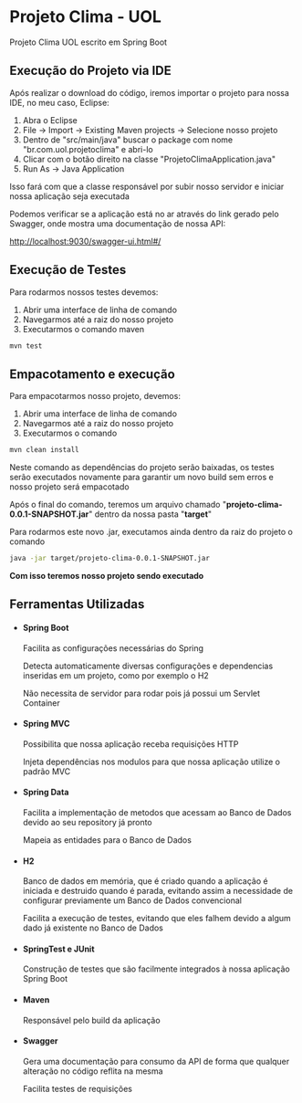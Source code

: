 # Projeto Clima - UOL

Projeto Clima UOL escrito em Spring Boot

## Execução do Projeto via IDE

Após realizar o download do código, iremos importar o projeto para nossa IDE, no meu caso, Eclipse:

1. Abra o Eclipse
2. File -> Import -> Existing Maven projects -> Selecione nosso projeto
3. Dentro de "src/main/java" buscar o package com nome "br.com.uol.projetoclima" e abri-lo
4. Clicar com o botão direito na classe "ProjetoClimaApplication.java"
5. Run As -> Java Application

Isso fará com que a classe responsável por subir nosso servidor e iniciar nossa aplicação seja executada

Podemos verificar se a aplicação está no ar através do link gerado pelo Swagger, onde mostra uma documentação de nossa API:

[http://localhost:9030/swagger-ui.html#/](http://localhost:9030/swagger-ui.html#/)


## Execução de Testes

Para rodarmos nossos testes devemos:

1. Abrir uma interface de linha de comando
2. Navegarmos até a raiz do nosso projeto
3. Executarmos o comando maven


```bash
mvn test
```


## Empacotamento e execução 

Para empacotarmos nosso projeto, devemos:

1. Abrir uma interface de linha de comando
2. Navegarmos até a raiz do nosso projeto
3. Executarmos o comando
```bash
mvn clean install
```

Neste comando as dependências do projeto serão baixadas, os testes serão executados novamente para garantir um novo build sem erros e nosso projeto será empacotado

Após o final do comando, teremos um arquivo chamado "**projeto-clima-0.0.1-SNAPSHOT.jar**" dentro da nossa pasta "**target**"

Para rodarmos este novo .jar, executamos ainda dentro da raiz do projeto o comando 

```bash
java -jar target/projeto-clima-0.0.1-SNAPSHOT.jar
```

**Com isso teremos nosso projeto sendo executado**


## Ferramentas Utilizadas

* #### Spring Boot 
  Facilita as configurações necessárias do Spring

  Detecta automaticamente diversas configurações e dependencias inseridas em um projeto, como por exemplo o H2

  Não necessita de servidor para rodar pois já possui um Servlet Container


* #### Spring MVC

  Possibilita que nossa aplicação receba requisições HTTP

  Injeta dependências nos modulos para que nossa aplicação utilize o padrão MVC


* #### Spring Data

  Facilita a implementação de metodos que acessam ao Banco de Dados devido ao seu repository já pronto

  Mapeia as entidades para o Banco de Dados


* #### H2

  Banco de dados em memória, que é criado quando a aplicação é iniciada e destruido quando é parada, evitando assim a necessidade de configurar previamente um Banco de Dados convencional

  Facilita a execução de testes, evitando que eles falhem devido a algum dado já existente no Banco de Dados


* #### SpringTest e JUnit

  Construção de testes que são facilmente integrados à nossa aplicação Spring Boot


* #### Maven

  Responsável pelo build da aplicação

* #### Swagger

  Gera uma documentação para consumo da API de forma que qualquer alteração no código reflita na mesma

  Facilita testes de requisições
